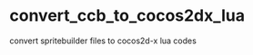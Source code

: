 convert_ccb_to_cocos2dx_lua
===========================

convert spritebuilder files to cocos2d-x lua codes
